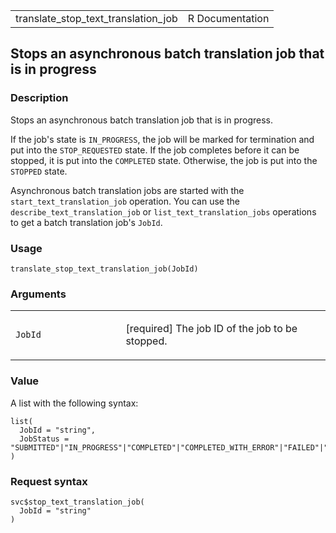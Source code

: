<table style="width: 100%;">
<tbody>
<tr class="odd">
<td>translate_stop_text_translation_job</td>
<td style="text-align: right;">R Documentation</td>
</tr>
</tbody>
</table>

## Stops an asynchronous batch translation job that is in progress

### Description

Stops an asynchronous batch translation job that is in progress.

If the job's state is `IN_PROGRESS`, the job will be marked for
termination and put into the `STOP_REQUESTED` state. If the job
completes before it can be stopped, it is put into the `COMPLETED`
state. Otherwise, the job is put into the `STOPPED` state.

Asynchronous batch translation jobs are started with the
`start_text_translation_job` operation. You can use the
`describe_text_translation_job` or `list_text_translation_jobs`
operations to get a batch translation job's `JobId`.

### Usage

    translate_stop_text_translation_job(JobId)

### Arguments

<table>
<colgroup>
<col style="width: 35%" />
<col style="width: 65%" />
</colgroup>
<tbody>
<tr class="odd">
<td><code
id="translate_stop_text_translation_job_:_JobId">JobId</code></td>
<td><p>[required] The job ID of the job to be stopped.</p></td>
</tr>
</tbody>
</table>

### Value

A list with the following syntax:

    list(
      JobId = "string",
      JobStatus = "SUBMITTED"|"IN_PROGRESS"|"COMPLETED"|"COMPLETED_WITH_ERROR"|"FAILED"|"STOP_REQUESTED"|"STOPPED"
    )

### Request syntax

    svc$stop_text_translation_job(
      JobId = "string"
    )
